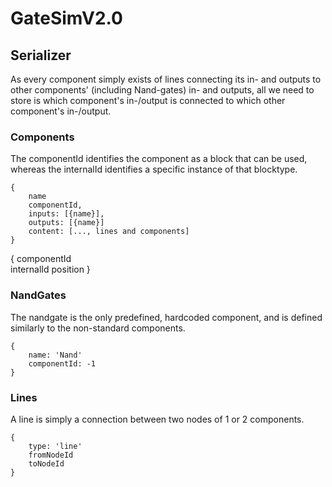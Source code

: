 # GateSimV2.0



## Serializer
As every component simply exists of lines connecting its in- and outputs to other components' (including Nand-gates) in- and outputs, all we need to store is which component's in-/output is connected to which other component's in-/output.

### Components
The componentId identifies the component as a block that can be used, whereas the internalId identifies a specific instance of that blocktype.

[1]: Definition

	{
		name
		componentId,
		inputs: [{name}],
		outputs: [{name}]
		content: [..., lines and components]
	}
[2]: Usage
	{
		componentId		
		internalId
		position
	}



### NandGates
The nandgate is the only predefined, hardcoded component, and is defined similarly to the non-standard components.

	{
		name: 'Nand'
		componentId: -1
	}



### Lines
A line is simply a connection between two nodes of 1 or 2 components.

	{
		type: 'line'
		fromNodeId
		toNodeId
	}